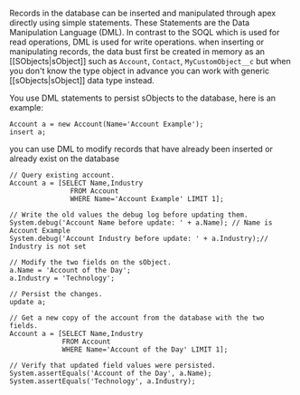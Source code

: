 Records in the database can be inserted and manipulated through apex directly using simple statements. These Statements are the Data Manipulation Language (DML). In contrast to the SOQL which is used for read operations, DML is used for write operations. 
when inserting or manipulating records, the data bust first be created in memory as an [[SObjects|sObject]] such as `Account`, `Contact`, `MyCustomObject__c` but when you don't know the type object in advance you can work with generic [[sObjects|sObject]] data type instead.

You use DML statements to persist sObjects to the database, here is an example:
```
Account a = new Account(Name='Account Example');
insert a;
```
you can use DML to modify records that have already been inserted or already exist on the database 
```
// Query existing account.
Account a = [SELECT Name,Industry 
               FROM Account 
               WHERE Name='Account Example' LIMIT 1];

// Write the old values the debug log before updating them.
System.debug('Account Name before update: ' + a.Name); // Name is Account Example
System.debug('Account Industry before update: ' + a.Industry);// Industry is not set

// Modify the two fields on the sObject.
a.Name = 'Account of the Day';
a.Industry = 'Technology';

// Persist the changes.
update a;

// Get a new copy of the account from the database with the two fields.
Account a = [SELECT Name,Industry 
             FROM Account 
             WHERE Name='Account of the Day' LIMIT 1];

// Verify that updated field values were persisted.
System.assertEquals('Account of the Day', a.Name);
System.assertEquals('Technology', a.Industry);
```
